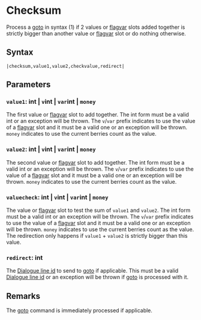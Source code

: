 # Checksum

Process a [goto](Goto.md) in syntax (1) if 2 values or [flagvar](../../Flags%20arrays/flagvar.md) slots added together is strictly bigger than another value or [flagvar](../../Flags%20arrays/flagvar.md) slot or do nothing otherwise.

## Syntax

````
|checksum,value1,value2,checkvalue,redirect|
````

## Parameters

### `value1`: int | `v`int | `var`int | `money`

The first value or [flagvar](../../Flags%20arrays/flagvar.md) slot to add together. The int form must be a valid int or an exception will be thrown. The `v`/`var` prefix indicates to use the value of a [flagvar](../../Flags%20arrays/flagvar.md) slot and it must be a valid one or an exception will be thrown. `money` indicates to use the current berries count as the value.

### `value2`: int | `v`int | `var`int | `money`

The second value or [flagvar](../../Flags%20arrays/flagvar.md) slot to add together. The int form must be a valid int or an exception will be thrown. The `v`/`var` prefix indicates to use the value of a [flagvar](../../Flags%20arrays/flagvar.md) slot and it must be a valid one or an exception will be thrown. `money` indicates to use the current berries count as the value.

### `valuecheck`: int | `v`int | `var`int | `money`

The value or [flagvar](../../Flags%20arrays/flagvar.md) slot to test the sum of `value1` and `value2`. The int form must be a valid int or an exception will be thrown. The `v`/`var` prefix indicates to use the value of a [flagvar](../../Flags%20arrays/flagvar.md) slot and it must be a valid one or an exception will be thrown. `money` indicates to use the current berries count as the value. The redirection only happens if `value1` + `value2` is strictly bigger than this value.

### `redirect`: int

The [Dialogue line id](../Common%20commands%20id%20schemes/Dialogue%20line%20id.md) to send to [goto](Goto.md) if applicable. This must be a valid [Dialogue line id](../Common%20commands%20id%20schemes/Dialogue%20line%20id.md) or an exception will be thrown if [goto](Goto.md) is processed with it.

## Remarks

The [goto](Goto.md) command is immediately processed if applicable.

